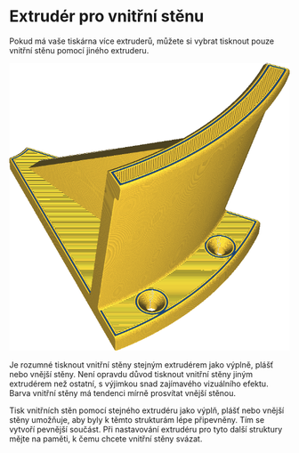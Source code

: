 Extrudér pro vnitřní stěnu
====
Pokud má vaše tiskárna více extruderů, můžete si vybrat tisknout pouze vnitřní stěnu pomocí jiného extruderu.

![Vnitřní stěny jsou vytištěny modře, ale zbytek oranžově](../../../articles/images/wall_x_extruder_nr.png)

Je rozumné tisknout vnitřní stěny stejným extrudérem jako výplně, plášť nebo vnější stěny. Není opravdu důvod tisknout vnitřní stěny jiným extrudérem než ostatní, s výjimkou snad zajímavého vizuálního efektu. Barva vnitřní stěny má tendenci mírně prosvítat vnější stěnou.

Tisk vnitřních stěn pomocí stejného extrudéru jako výplň, plášť nebo vnější stěny umožňuje, aby byly k těmto strukturám lépe připevněny. Tím se vytvoří pevnější součást. Při nastavování extrudéru pro tyto další struktury mějte na paměti, k čemu chcete vnitřní stěny svázat.
